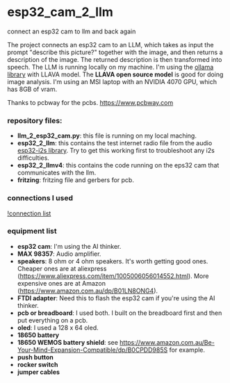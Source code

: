 # esp32_cam_2_llm
connect an esp32 cam to llm and back again

The project connects an esp32 cam to an LLM, which takes as input the prompt "describe this picture?" together with the image, and then returns a description of the image. The returned description is then transformed into speech. The LLM is running locally on my machine. I'm using the [ollama library](https://ollama.com/) with LLAVA model. The __LLAVA open source model__ is good for doing image analysis. I'm using an MSI laptop with an NVIDIA 4070 GPU, which has 8GB of vram.

Thanks to pcbway for the pcbs. https://www.pcbway.com

### repository files:

* __llm_2_esp32_cam.py__: this file is running on my local maching.
* __esp32_2_llm__: this contains the test internet radio file from the audio [esp32-i2s library](https://github.com/schreibfaul1/ESP32-audioI2S). Try to get this working first to troubleshoot any i2s difficulties.
* __esp32_2_llmv4__: this contains the code running on the eps32 cam that communicates with the llm.
* __fritzing__: fritzing file and gerbers for pcb.

### connections I used
[!connection list](https://github.com/jonathanrandall/esp32_cam_2_llm/blob/main/connections_table.png)

### equipment list

* __esp32 cam__: I'm using the AI thinker.
* __MAX 98357__: Audio amplifier.
* __speakers__: 8 ohm or 4 ohm speakers. It's worth getting good ones. Cheaper ones are at aliexpress (https://www.aliexpress.com/item/1005006056014552.html). More expensive ones are at Amazon (https://www.amazon.com.au/dp/B01LN8ONG4).
* __FTDI adapter__: Need this to flash the esp32 cam if you're using the AI thinker.
* __pcb or breadboard__: I used both. I built on the breadboard first and then put everything on a pcb.
* __oled__: I used a 128 x 64 oled.
* __18650 battery__
* __18650 WEMOS battery shield__: see https://www.amazon.com.au/Be-Your-Mind-Expansion-Compatible/dp/B0CPDD985S for example.
* __push button__
* __rocker switch__
* __jumper cables__
